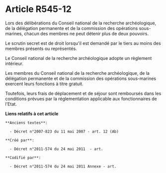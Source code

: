 # Article R545-12

Lors des délibérations du Conseil national de la recherche archéologique, de la délégation permanente et de la commission des
opérations sous-marines, chacun des membres ne peut détenir plus de deux pouvoirs.

Le scrutin secret est de droit lorsqu'il est demandé par le tiers au moins des membres présents ou représentés.

Le Conseil national de la recherche archéologique adopte un règlement intérieur.

Les membres du Conseil national de la recherche archéologique, de la délégation permanente et de la commission des opérations
sous-marines exercent leurs fonctions à titre gratuit.

Toutefois, leurs frais de déplacement et de séjour sont remboursés dans les conditions prévues par la réglementation
applicable aux fonctionnaires de l'Etat.

**Liens relatifs à cet article**

	**Anciens textes**:

	  - Décret n°2007-823 du 11 mai 2007 - art. 12 (Ab)

	**Créé par**:

	  - Décret n°2011-574 du 24 mai 2011  - art.

	**Codifié par**:

	  - Décret n°2011-574 du 24 mai 2011 Annexe - art.
